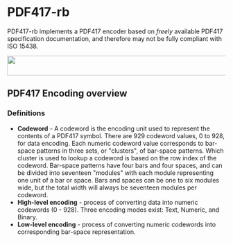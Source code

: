 # PDF417-rb
PDF417-rb implements a PDF417 encoder based on *freely* available PDF417
specification documentation, and therefore may not be fully compliant with ISO 15438.

<img src="https://raw.githubusercontent.com/bnix/pdf417-rb/master/example_barcode.svg?sanitize=true" width="620px" height="45px"/>

## PDF417 Encoding overview
### Definitions
- __Codeword__ - A codeword is the encoding unit used to represent the contents of
a PDF417 symbol.
There are 929 codeword values, 0 to 928, for data encoding. Each numeric codeword
value corresponds to bar-space patterns in three sets, or "clusters", of bar-space patterns.
Which cluster is used to lookup a codeword is based on the row index of the codeword.
Bar-space patterns have four bars and four spaces, and can be divided into
seventeen "modules" with each module representing one unit of a bar or space.
Bars and spaces can be one to six modules wide, but the total width will always
be seventeen modules per codeword.
- __High-level encoding__ - process of converting data into numeric codewords (0 - 928).
Three encoding modes exist: Text, Numeric, and Binary.
- __Low-level encoding__ - process of converting numeric codewords into
corresponding bar-space representation.
